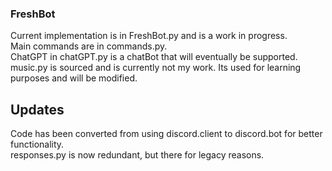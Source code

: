 ### FreshBot

Current implementation is in FreshBot.py and is a work in progress.  
Main commands are in commands.py.  
ChatGPT in chatGPT.py is a chatBot that will eventually be supported.  
music.py is sourced and is currently not my work. Its used for learning purposes and will be modified.  

## Updates
Code has been converted from using discord.client to discord.bot for better functionality.  
responses.py is now redundant, but there for legacy reasons.  